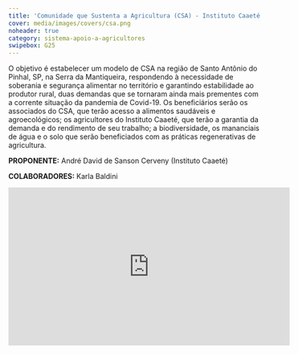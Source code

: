 ```yaml
---
title: 'Comunidade que Sustenta a Agricultura (CSA) - Instituto Caaeté' 
cover: media/images/covers/csa.png
noheader: true
category: sistema-apoio-a-agricultores
swipebox: G25
---
```

 
O objetivo é estabelecer um modelo de CSA  na região de Santo Antônio do Pinhal, SP, na Serra da Mantiqueira, respondendo à necessidade de soberania e segurança alimentar no território e garantindo estabilidade ao produtor rural, duas demandas que se tornaram ainda mais prementes com a corrente situação da pandemia de Covid-19.  Os beneficiários serão os associados do CSA, que terão acesso a alimentos saudáveis e agroecológicos; os agricultores do Instituto Caaeté, que terão a garantia da demanda e do rendimento de seu trabalho; a biodiversidade, os mananciais de água e o solo que serão beneficiados com as práticas regenerativas de agricultura. 
 
**PROPONENTE:**
André David de Sanson Cerveny (Instituto Caaeté)
  
**COLABORADORES:** 
Karla Baldini

<div class="video-wrapper video-wrapper-16x9">
<iframe width="560" height="315" src="https://www.youtube.com/embed/eXbrwmKzV0c" frameborder="0" allow="accelerometer; autoplay; encrypted-media; gyroscope; picture-in-picture" allowfullscreen></iframe>
</div>

